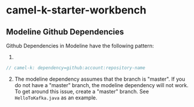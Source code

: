 # camel-k-starter-workbench

## Modeline Github Dependencies

Github Dependencies in Modeline have the following pattern: 

1)

```java
// camel-k: dependency=github:account:repository-name
```

2) The modeline dependency assumes that the branch is "master". If you do not have a "master" branch, the modeline dependency will not work. To get around this issue, create a "master" branch. See `HelloToKafka.java` as an example. 